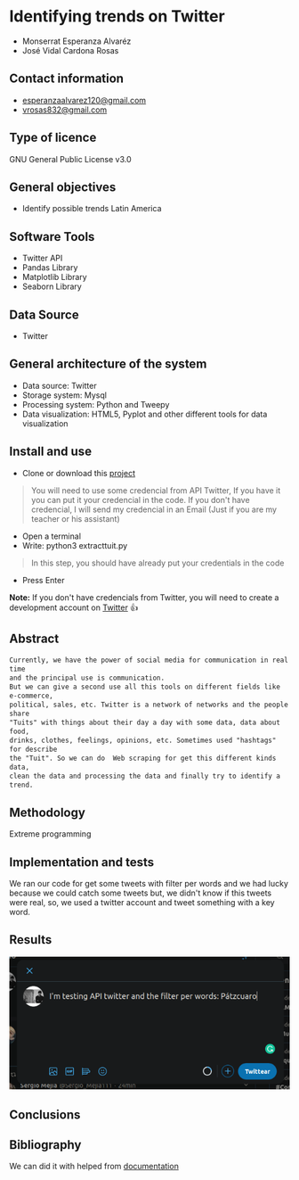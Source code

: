 # Identifying trends on Twitter
- Monserrat Esperanza Alvaréz 
- José Vidal Cardona Rosas 

## Contact information
- esperanzaalvarez120@gmail.com 
- vrosas832@gmail.com

## Type of licence
GNU General Public License v3.0
    
## General objectives
* Identify possible trends Latin America
      
## Software Tools
* Twitter API
* Pandas Library
* Matplotlib Library
* Seaborn Library


## Data Source
* Twitter

## General architecture of the system
* Data source: Twitter
* Storage system: Mysql
* Processing system: Python and Tweepy
* Data visualization: HTML5, Pyplot and other different tools for data visualization

## Install and use
* Clone or download this [project](https://github.com/Ladivcr/Sistemas-Distribuidos.git) 
> You will need to use some credencial from API Twitter, If you have it you can put it your credencial in the code. 
> If you don't have credencial, I will send my credencial in an Email (Just if you are my teacher or his assistant) 
* Open a terminal 
* Write: python3 extracttuit.py 
> In this step, you should have already put your credentials in the code
* Press Enter

**Note:** If you don't have credencials from Twitter, you will need to create a development account on [Twitter](https://developer.twitter.com/) :+1:


## Abstract
    Currently, we have the power of social media for communication in real time
    and the principal use is communication. 
    But we can give a second use all this tools on different fields like e-commerce, 
    political, sales, etc. Twitter is a network of networks and the people share 
    "Tuits" with things about their day a day with some data, data about food,
    drinks, clothes, feelings, opinions, etc. Sometimes used "hashtags" for describe
    the "Tuit". So we can do  Web scraping for get this different kinds data, 
    clean the data and processing the data and finally try to identify a trend.

## Methodology
Extreme programming 

## Implementation and tests
We ran our code for get some tweets with filter per words
and we had lucky because we could catch some tweets but, we didn't know
if this tweets were real, so, we used a twitter account and tweet something
with a key word.
## Results
![tuit](resources/tuit.png)

## Conclusions
## Bibliography
We can did it with helped from [documentation](https://tweepy.readthedocs.io/en/v3.5.0/index.html#)
